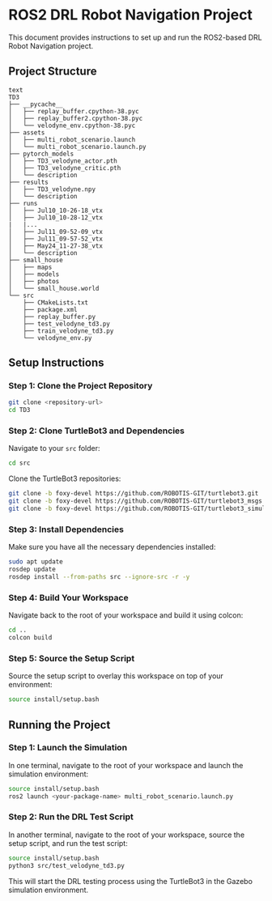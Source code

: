 # ROS2 DRL Robot Navigation Project

This document provides instructions to set up and run the ROS2-based DRL Robot Navigation project.

## Project Structure

```
text
TD3
├── __pycache__
│   ├── replay_buffer.cpython-38.pyc
│   ├── replay_buffer2.cpython-38.pyc
│   └── velodyne_env.cpython-38.pyc
├── assets
│   ├── multi_robot_scenario.launch
│   └── multi_robot_scenario.launch.py
├── pytorch_models
│   ├── TD3_velodyne_actor.pth
│   ├── TD3_velodyne_critic.pth
│   └── description
├── results
│   ├── TD3_velodyne.npy
│   └── description
├── runs
│   ├── Jul10_10-26-18_vtx
│   ├── Jul10_10-28-12_vtx
|   |...
│   ├── Jul11_09-52-09_vtx
│   ├── Jul11_09-57-52_vtx
│   ├── May24_11-27-38_vtx
│   └── description
├── small_house
│   ├── maps
│   ├── models
│   ├── photos
│   └── small_house.world
└── src
    ├── CMakeLists.txt
    ├── package.xml
    ├── replay_buffer.py
    ├── test_velodyne_td3.py
    ├── train_velodyne_td3.py
    └── velodyne_env.py
```

## Setup Instructions

### Step 1: Clone the Project Repository

```bash
git clone <repository-url>
cd TD3
```

### Step 2: Clone TurtleBot3 and Dependencies

Navigate to your `src` folder:

```bash
cd src
```

Clone the TurtleBot3 repositories:

```bash
git clone -b foxy-devel https://github.com/ROBOTIS-GIT/turtlebot3.git
git clone -b foxy-devel https://github.com/ROBOTIS-GIT/turtlebot3_msgs.git
git clone -b foxy-devel https://github.com/ROBOTIS-GIT/turtlebot3_simulations.git
```

### Step 3: Install Dependencies

Make sure you have all the necessary dependencies installed:

```bash
sudo apt update
rosdep update
rosdep install --from-paths src --ignore-src -r -y
```

### Step 4: Build Your Workspace

Navigate back to the root of your workspace and build it using colcon:

```bash
cd ..
colcon build
```

### Step 5: Source the Setup Script

Source the setup script to overlay this workspace on top of your environment:

```bash
source install/setup.bash
```

## Running the Project

### Step 1: Launch the Simulation

In one terminal, navigate to the root of your workspace and launch the simulation environment:

```bash
source install/setup.bash
ros2 launch <your-package-name> multi_robot_scenario.launch.py
```

### Step 2: Run the DRL Test Script

In another terminal, navigate to the root of your workspace, source the setup script, and run the test script:

```bash
source install/setup.bash
python3 src/test_velodyne_td3.py
```

This will start the DRL testing process using the TurtleBot3 in the Gazebo simulation environment.
